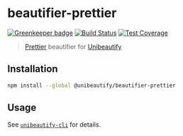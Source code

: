# beautifier-prettier

[![Greenkeeper badge](https://badges.greenkeeper.io/Unibeautify/beautifier-prettier.svg)](https://greenkeeper.io/)
[![Build Status](https://travis-ci.org/Unibeautify/beautifier-prettier.svg?branch=master)](https://travis-ci.org/Unibeautify/beautifier-prettier)
[![Test Coverage](https://api.codeclimate.com/v1/badges/3aef5f1b2d79cca35671/test_coverage)](https://codeclimate.com/github/Unibeautify/beautifier-prettier/test_coverage)

> [Prettier](https://prettier.io/) beautifier for [Unibeautify](https://github.com/Unibeautify)

## Installation

```bash
npm install --global @unibeautify/beautifier-prettier
```

## Usage

See [`unibeautify-cli`](https://github.com/Unibeautify/unibeautify-cli) for details.
